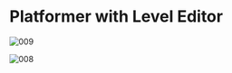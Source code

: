 # Platformer with Level Editor


![009](https://github.com/JoeLumbley/Platformer-with-Level-Editor/assets/77564255/9d719fce-3469-47e1-a670-7d6722170a52)



![008](https://github.com/JoeLumbley/Platformer-with-Level-Editor/assets/77564255/7891977e-b164-48f3-b05b-8fe08340b747)


